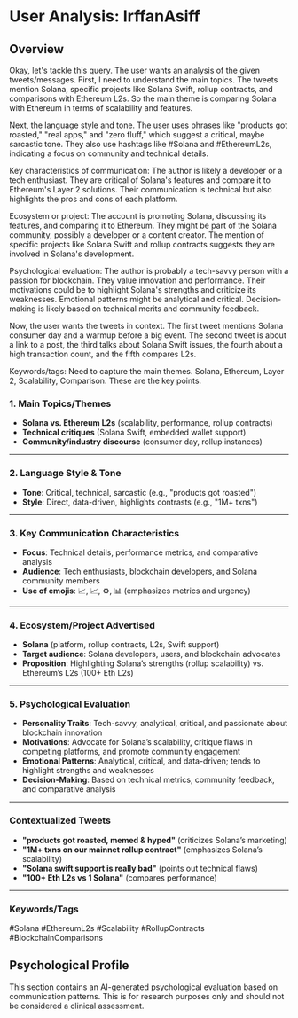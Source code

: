 # User Analysis: IrffanAsiff

## Overview

<think>
Okay, let's tackle this query. The user wants an analysis of the given tweets/messages. First, I need to understand the main topics. The tweets mention Solana, specific projects like Solana Swift, rollup contracts, and comparisons with Ethereum L2s. So the main theme is comparing Solana with Ethereum in terms of scalability and features.

Next, the language style and tone. The user uses phrases like "products got roasted," "real apps," and "zero fluff," which suggest a critical, maybe sarcastic tone. They also use hashtags like #Solana and #EthereumL2s, indicating a focus on community and technical details.

Key characteristics of communication: The author is likely a developer or a tech enthusiast. They are critical of Solana's features and compare it to Ethereum's Layer 2 solutions. Their communication is technical but also highlights the pros and cons of each platform.

Ecosystem or project: The account is promoting Solana, discussing its features, and comparing it to Ethereum. They might be part of the Solana community, possibly a developer or a content creator. The mention of specific projects like Solana Swift and rollup contracts suggests they are involved in Solana's development.

Psychological evaluation: The author is probably a tech-savvy person with a passion for blockchain. They value innovation and performance. Their motivations could be to highlight Solana's strengths and criticize its weaknesses. Emotional patterns might be analytical and critical. Decision-making is likely based on technical merits and community feedback.

Now, the user wants the tweets in context. The first tweet mentions Solana consumer day and a warmup before a big event. The second tweet is about a link to a post, the third talks about Solana Swift issues, the fourth about a high transaction count, and the fifth compares L2s.

Keywords/tags: Need to capture the main themes. Solana, Ethereum, Layer 2, Scalability, Comparison. These are the key points.
</think>

### **1. Main Topics/Themes**  
- **Solana vs. Ethereum L2s** (scalability, performance, rollup contracts)  
- **Technical critiques** (Solana Swift, embedded wallet support)  
- **Community/industry discourse** (consumer day, rollup instances)  

---

### **2. Language Style & Tone**  
- **Tone**: Critical, technical, sarcastic (e.g., "products got roasted")  
- **Style**: Direct, data-driven, highlights contrasts (e.g., "1M+ txns")  

---

### **3. Key Communication Characteristics**  
- **Focus**: Technical details, performance metrics, and comparative analysis  
- **Audience**: Tech enthusiasts, blockchain developers, and Solana community members  
- **Use of emojis**: 📈, 📈, ⚙️, 📊 (emphasizes metrics and urgency)  

---

### **4. Ecosystem/Project Advertised**  
- **Solana** (platform, rollup contracts, L2s, Swift support)  
- **Target audience**: Solana developers, users, and blockchain advocates  
- **Proposition**: Highlighting Solana’s strengths (rollup scalability) vs. Ethereum’s L2s (100+ Eth L2s)  

---

### **5. Psychological Evaluation**  
- **Personality Traits**: Tech-savvy, analytical, critical, and passionate about blockchain innovation  
- **Motivations**: Advocate for Solana’s scalability, critique flaws in competing platforms, and promote community engagement  
- **Emotional Patterns**: Analytical, critical, and data-driven; tends to highlight strengths and weaknesses  
- **Decision-Making**: Based on technical metrics, community feedback, and comparative analysis  

---

### **Contextualized Tweets**  
- **"products got roasted, memed & hyped"** (criticizes Solana’s marketing)  
- **"1M+ txns on our mainnet rollup contract"** (emphasizes Solana’s scalability)  
- **"Solana swift support is really bad"** (points out technical flaws)  
- **"100+ Eth L2s vs 1 Solana"** (compares performance)  

---

### **Keywords/Tags**  
#Solana #EthereumL2s #Scalability #RollupContracts #BlockchainComparisons

## Psychological Profile

This section contains an AI-generated psychological evaluation based on communication patterns. This is for research purposes only and should not be considered a clinical assessment.